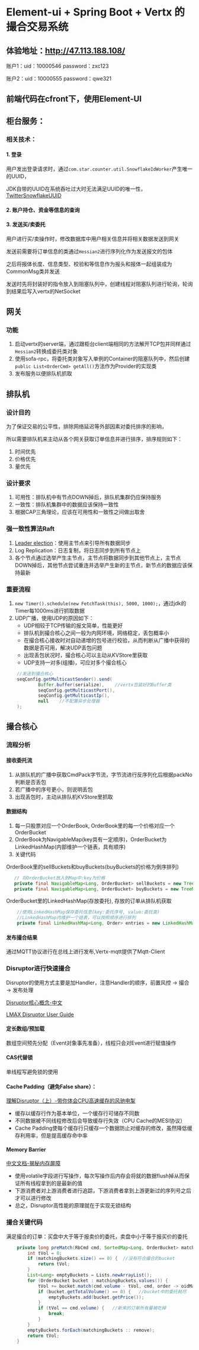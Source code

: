 # Element-ui + Spring Boot + Vertx 的撮合交易系统
## 体验地址：http://47.113.188.108/
账户1：uid：10000546 password：zxc123

账户2：uid：10000555 password：qwe321

## 前端代码在cfront下，使用Element-UI
## 柜台服务：
### 相关技术：
#### 1. 登录
用户发出登录请求时，通过`com.star.counter.util.SnowflakeIdWorker`产生唯一的UUID，

JDK自带的UUID在系统吞吐过大时无法满足UUID的唯一性，[TwitterSnowflakeUUID](https://github.com/beyondfengyu/SnowFlake)
#### 2. 账户持仓、资金等信息的查询
#### 3. 发送买/卖委托
用户进行买/卖操作时，修改数据库中用户相关信息并将相关数据发送到网关

发送前需要将订单信息的类通过`Hessian2`进行序列化作为发送报文的包体

之后将报体长度、信息类型、校验和等信息作为报头和报体一起组装成为CommonMsg类并发送

发送时先将封装好的指令放入到阻塞队列中，创建线程对阻塞队列进行轮询，轮询到结果后写入vertx的NetSocket
## 网关
### 功能
1. 启动vertx的server端，通过跟柜台client端相同的方法解开TCP包并同样通过`Hessian2`转换成委托类对象
2. 使用sofa-rpc，将委托类对象写入单例的Container的阻塞队列中，然后创建`public List<OrderCmd> getAll()`方法作为Provider的实现类
3. 发布服务以便排队机抓取
## 排队机
### 设计目的
为了保证交易的公平性，排除网络延迟等外部因素对委托排序的影响，

所以需要排队机来主动从各个网关获取订单信息并进行排序，排序规则如下：
1. 时间优先
2. 价格优先
3. 量优先
### 设计要求
1. 可用性：排队机中有节点DOWN掉后，排队机集群仍应保持服务
2. 一致性：排队机集群中的数据应该保持一致性
3. 根据CAP三角理论，应该在可用性和一致性之间做出取舍
### 强一致性算法Raft
1. [Leader election](https://youjiali1995.github.io/raft/etcd-raft-leader-election/)：使用主节点来引导所有数据同步
2. Log Replication：日志复制，将日志同步到所有节点上
3. 各个节点通过选举产生主节点，主节点将数据同步到其他节点上，主节点DOWN掉后，其他节点尝试重连并选举产生新的主节点，新节点的数据应该保持最新
### 重要流程
1. `new Timer().schedule(new FetchTask(this), 5000, 1000);`，通过jdk的Timer每1000ms进行抓取数据
2. UDP广播，使用UDP的原因如下：
    - UDP相较于TCP传输的报文简单，性能更好
    - 排队机到撮合核心之间一般为内网环境，网络稳定，丢包概率小
    - 在撮合核心接收时对自动递增的包号进行校验，从而判断从广播中获得的数据是否可用，解决UDP丢包问题
    - 出现丢包状况时，撮合核心可以主动从KVStore里获取
    - UDP支持一对多(组播)，可应对多个撮合核心
```Java
    //发送到撮合核心
    seqConfig.getMulticastSender().send(
            Buffer.buffer(serialize),    //vertx包装好的Buffer类
            seqConfig.getMulticastPort(),
            seqConfig.getMulticastIp(),
            null    //不配置异步处理器
    );
```
## 撮合核心
### 流程分析
#### 接收委托流
1. 从排队机的广播中获取CmdPack字节流，字节流进行反序列化后根据packNo判断是否丢包
2. 若广播中的序号更小，则说明丢包
3. 出现丢包时，主动从排队机KVStore里抓取
#### 数据结构
1. 每一只股票对应一个OrderBook, OrderBook里的每一个价格对应一个OrderBucket
2. OrderBook为NavigableMap(key具有一定顺序)，OrderBucket为LinkedHashMap(内部维护一个链表，具有顺序)
3. 关键代码

OrderBook里的sellBuckets和buyBuckets(buyBuckets的价格为倒序排列)
```Java
   // 将OrderBucket放入到Map中:key为价格
   private final NavigableMap<Long, OrderBucket> sellBuckets = new TreeMap<>();
   private final NavigableMap<Long, OrderBucket> buyBuckets = new TreeMap<>(Collections.reverseOrder());
```

OrderBucket里的LinkedHashMap(存放委托), 存放的订单从排队机获取
```Java
    //使用LinkedHashMap保存委托信息(key:委托序号, value:委托类)
    //LinkedHashMap内维护一个链表，可以按照顺序进行排列
    private final LinkedHashMap<Long, Order> entries = new LinkedHashMap<>();
```
#### 发布撮合结果
通过MQTT协议进行在总线上进行发布,Vertx-mqtt提供了Mqtt-Client
### Disruptor进行快速撮合
Disruptor的使用方式主要是加Handler，注意Handler的顺序，前置风控 -> 撮合 -> 发布处理

[Disruptor核心概念-中文](https://juejin.cn/post/6844903958180265997#heading-11)

[LMAX Disruptor User Guide](https://lmax-exchange.github.io/disruptor/user-guide/index.html)

#### 定长数组/预加载
数组空间预先分配（Event对象事先准备），线程只会对Event进行赋值操作 
#### CAS代替锁
单线程写避免锁的使用
#### Cache Padding（避免False share）：
[理解Disruptor（上）-带你体会CPU高速缓存的风驰电掣](https://blog.csdn.net/weixin_30235225/article/details/102054127)
- 缓存以缓存行作为基本单位，一个缓存行可储存不同数
- 不同数据被不同线程修改后会导致缓存行失效（CPU Cache的MESI协议）
- Cache Padding使每个缓存行只缓存一个数据防止对缓存的修改，虽然降低缓存利用率，但是提高缓存命中率
#### Memory Barrier
[中文文档-揭秘内存屏障](https://developer.aliyun.com/article/88523)

- 使用volatile字段进行写操作，每次写操作后内存会将就的数据flush掉从而保证所有线程拿到的是最新的值
- 下游消费者对上游消费者进行追踪，下游消费者拿到上游更新过的序列号之后才可以进行修改
- 总之，Disruptor高性能的原理就在于实现无锁结构
### 撮合关键代码
满足撮合的订单：买盘中大于等于报卖价的委托，卖盘中小于等于报买价的委托
```Java
    private long preMatch(RbCmd cmd, SortedMap<Long, OrderBucket> matchingBuckets) {
        int tVol = 0;
        if (matchingBuckets.size() == 0) {  //没有符合撮合的bucket
            return tVol;
        }
        List<Long> emptyBuckets = Lists.newArrayList();
        for (OrderBucket bucket : matchingBuckets.values()) {
            tVol += bucket.match(cmd.volume - tVol, cmd, order -> oidMap.remove(order.getOid()));
            if (bucket.getTotalVolume() == 0) {   //bucket中的委托耗尽
                emptyBuckets.add(bucket.getPrice());
            }
            if (tVol == cmd.volume) {   //新来的订单所有量被吃掉
                break;
            }
        }
        emptyBuckets.forEach(matchingBuckets :: remove);
        return tVol;
    }
```
